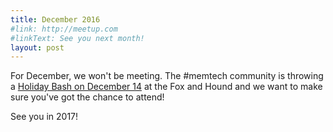```yaml
---
title: December 2016
#link: http://meetup.com
#linkText: See you next month!
layout: post
---
```


For December, we won't be meeting. The #memtech community is throwing a [Holiday Bash on December 14](https://www.meetup.com/memphis-technology-user-groups/events/235756885/) at the Fox and Hound and we want to make sure you've got the chance to attend!

See you in 2017!

